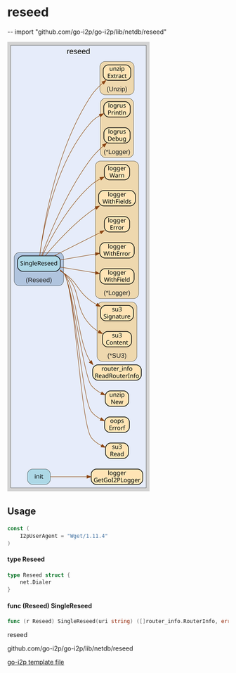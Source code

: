 # reseed
--
    import "github.com/go-i2p/go-i2p/lib/netdb/reseed"

![reseed.svg](reseed.svg)



## Usage

```go
const (
	I2pUserAgent = "Wget/1.11.4"
)
```

#### type Reseed

```go
type Reseed struct {
	net.Dialer
}
```


#### func (Reseed) SingleReseed

```go
func (r Reseed) SingleReseed(uri string) ([]router_info.RouterInfo, error)
```



reseed 

github.com/go-i2p/go-i2p/lib/netdb/reseed

[go-i2p template file](/template.md)
